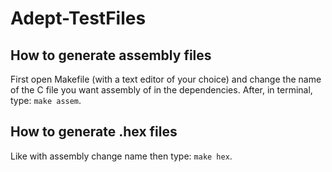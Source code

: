 # Adept-TestFiles

## How to generate assembly files
First open Makefile (with a text editor of your choice) and change the name of the C file you want assembly of in the dependencies. After, in terminal, type: `make assem`.

## How to generate .hex files
Like with assembly change name then type: `make hex`.